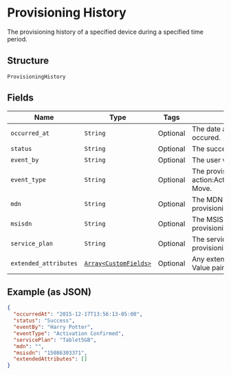 
# Provisioning History

The provisioning history of a specified device during a specified time period.

## Structure

`ProvisioningHistory`

## Fields

| Name | Type | Tags | Description |
|  --- | --- | --- | --- |
| `occurred_at` | `String` | Optional | The date and time when the provisioning event occured. |
| `status` | `String` | Optional | The success or failure of the provisioning event. |
| `event_by` | `String` | Optional | The user who performed the provisioning event. |
| `event_type` | `String` | Optional | The provisioning action:Activate,Suspend,Restore,Deactivate,Device Move. |
| `mdn` | `String` | Optional | The MDN assigned to the device after the provisioning event. |
| `msisdn` | `String` | Optional | The MSISDN assigned to the device after the provisioning event. |
| `service_plan` | `String` | Optional | The service plan of the device after the provisioning event occurred. |
| `extended_attributes` | [`Array<CustomFields>`](../../doc/models/custom-fields.md) | Optional | Any extended attributes for the event, as Key and Value pairs. |

## Example (as JSON)

```json
{
  "occurredAt": "2015-12-17T13:56:13-05:00",
  "status": "Success",
  "eventBy": "Harry Potter",
  "eventType": "Activation Confirmed",
  "servicePlan": "Tablet5GB",
  "mdn": "",
  "msisdn": "15086303371",
  "extendedAttributes": []
}
```


